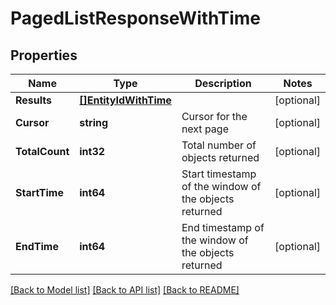 # PagedListResponseWithTime

## Properties

Name | Type | Description | Notes
------------ | ------------- | ------------- | -------------
**Results** | [**[]EntityIdWithTime**](EntityIdWithTime.md) |  | [optional] 
**Cursor** | **string** | Cursor for the next page | [optional] 
**TotalCount** | **int32** | Total number of objects returned | [optional] 
**StartTime** | **int64** | Start timestamp of the window of the objects returned | [optional] 
**EndTime** | **int64** | End timestamp of the window of the objects returned | [optional] 

[[Back to Model list]](../README.md#documentation-for-models) [[Back to API list]](../README.md#documentation-for-api-endpoints) [[Back to README]](../README.md)


